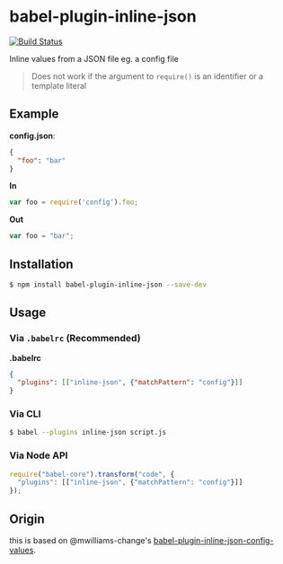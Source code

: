 # babel-plugin-inline-json
[![Build Status](https://travis-ci.org/gkatsev/babel-plugin-inline-json.svg?branch=master)](https://travis-ci.org/gkatsev/babel-plugin-inline-json)

Inline values from a JSON file eg. a config file

> Does not work if the argument to `require()` is an identifier or a template literal

## Example

**config.json**:

```json
{
  "foo": "bar"
}
```

**In**

```js
var foo = require('config').foo;
```

**Out**

```js
var foo = "bar";
```

## Installation

```sh
$ npm install babel-plugin-inline-json --save-dev
```

## Usage

### Via `.babelrc` (Recommended)

**.babelrc**

```json
{
  "plugins": [["inline-json", {"matchPattern": "config"}]]
}
```

### Via CLI

```sh
$ babel --plugins inline-json script.js
```

### Via Node API

```javascript
require("babel-core").transform("code", {
  "plugins": [["inline-json", {"matchPattern": "config"}]]
});
```

## Origin
this is based on @mwilliams-change's [babel-plugin-inline-json-config-values](https://github.com/mwilliams-change/babel-plugin-inline-json-config-values).
